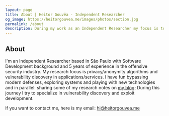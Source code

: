 ```yaml
---
layout: page
title: About | Heitor Gouvêa - Independent Researcher
og_image: https://heitorgouvea.me/images/photos/section.jpg
permalink: /about
description: During my work as an Independent Researcher my focus is to help people and organizations take control of their own information. I combine a technical skillset with business experience to help companies understand the threats they face and build intelligent tools to combat risk and future security for both individuals and groups.
---
```


## About

I'm an Independent Researcher based in São Paulo with Software Development background and 5 years of experience in the offensive security industry. My research focus is privacy/anonymity algorithms and vulnerability discovery in applications/services. I have fun bypassing modern defenses, exploring systems and playing with new technologies and in parallel: sharing some of my research notes on [my blog](/); During this journey I try to specialize in vulnerability discovery and exploit development.

If you want to contact me, here is my email: [hi@heitorgouvea.me](mailto:hi@heitorgouvea.me)
